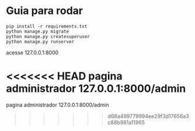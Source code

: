 # Guia para rodar

```
pip install -r requirements.txt
python manage.py migrate
python manage.py createsuperuser
python manage.py runserver
````

acesse 127.0.0.1:8000

<<<<<<< HEAD
pagina administrador 127.0.0.1:8000/admin
=======
pagina administrador 127.0.0.1:8000/admin
>>>>>>> d68a499779994ee29f3d17656a3c88b981a11965
